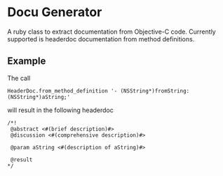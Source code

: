 # Docu Generator
A ruby class to extract documentation from Objective-C code. Currently supported is headerdoc documentation from method definitions.

## Example
The call 

    HeaderDoc.from_method_definition '- (NSString*)fromString:(NSString*)aString;'

will result in the following headerdoc

    /*!
     @abstract <#(brief description)#>
     @discussion <#(comprehensive description)#>
     
     @param aString <#(description of aString)#>

     @result
    */